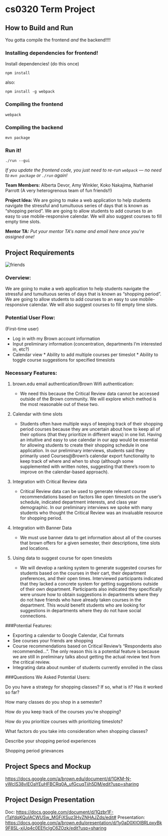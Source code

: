 # cs0320 Term Project

## How to Build and Run

You gotta compile the frontend _and_ the backend!!!!

### Installing dependencies for frontend!

Install dependencies! (do this once)

`npm install`

also:

`npm install -g webpack`

### Compiling the frontend

`webpack`

### Compiling the backend

`mvn package`

### Run it!

`./run --gui`

_If you update the frontend code, you just need to re-run `webpack` — no need to `mvn package` or `./run` again!_

**Team Members:** 
Alberta Devor, Amy Winkler, Koko Nakajima, Nathaniel Parrott
(A very heterogrenous team of fun friends!!)

**Project Idea:** 
We are going to make a web application to help students navigate the stressful and tumultuous series of days that is known as “shopping period”. We are going to allow students to add courses to an easy to use mobile-responsive calendar. We will also suggest courses to fill empty time slots.

**Mentor TA:** _Put your mentor TA's name and email here once you're assigned one!_

## Project Requirements
![friends](http://i.imgur.com/NH3osox.png)
### Overview:
We are going to make a web application to help students navigate the stressful and tumultuous series of days that is known as “shopping period”. We are going to allow students to add courses to an easy to use mobile-responsive calendar. We will also suggest courses to fill empty time slots.
### Potential User Flow:
(First-time user)
 * Log in with my Brown account information
* Input preliminary information (concentration, departments I’m interested in, etc?)
* Calendar view
      * Ability to add multiple courses per timeslot
      * Ability to toggle course suggestions for specified timeslots

### Necessary Features:
1. brown.edu email authentication/Brown Wifi authentication:

      * We need this because the Critical Review data cannot be accessed outside of the Brown community. We will explore which method is the most reasonable out of these two. 

2. Calendar with time slots

      * Students often have multiple ways of keeping track of their shopping period courses because they are uncertain about how to keep all of their options (that they prioritize in different ways) in one list. Having an intuitive and easy to use calendar in our app would be essential for allowing students to create their shopping schedule in one application. In our preliminary interviews, students said they primarily used Courses@Brown’s calendar export functionality to keep track of where and when to shop (although some supplemented with written notes, suggesting that there’s room to improve on the calendar-based approach).

3. Integration with Critical Review data

      * Critical Review data can be used to generate relevant course recommendations based on factors like open timeslots on the user’s schedule, indicated department interests, and class year demographic. In our preliminary interviews we spoke with many students who thought the Critical Review was an invaluable resource for shopping period.

4. Integration with Banner Data

      *  We must use banner data to get information about all of the courses that brown offers for a given semester, their descriptions, time slots and locations.

5. Using data to suggest course for open timeslots

      *  We will develop a ranking system to generate suggested courses for students based on the courses in their cart, their department preferences, and their open times. Interviewed participants indicated that they lacked a concrete system for getting suggestions outside of their own department. Participants also indicated they specifically were unsure how to obtain suggestions in departments where they do not have friends who have already taken courses in the department. This would benefit students who are looking for suggestions in departments where they do not have social connections.

###Potential Features:

* Exporting a calendar to Google Calendar, iCal formats
* See courses your friends are shopping
* Course recommendations based on Critical Review’s “Respondents also recommended…”. The only reason this is a potential feature is because we are still in preliminary talks about getting the actual review text from the critical review.
* Integrating data about number of students currently enrolled in the class

###Questions We Asked Potential Users:

Do you have a strategy for shopping classes? If so, what is it? Has it worked so far?

How many classes do you shop in a semester?

How do you keep track of the courses you’re shopping?

How do you prioritize courses with prioritizing timeslots?

What factors do you take into consideration when shopping classes?

Describe your shopping period experiences

Shopping period grievances


## Project Specs and Mockup
https://docs.google.com/a/brown.edu/document/d/1GKM-N-vWcIS38vIEOaYEuHFBCRq0A_ufGcuqTijh5DM/edit?usp=sharing

## Project Design Presentation
Doc:
https://docs.google.com/document/d/1Qzbr1F-rTaYdqKQuIACWUSw_MGFiXSuz3HvZNHAJZds/edit#
Presentation:
https://docs.google.com/a/brown.edu/presentation/d/1y0aD0XIOIBRLpxyBk9F8SL-xjUq4c0EEfjcIgC6ZOzk/edit?usp=sharing

